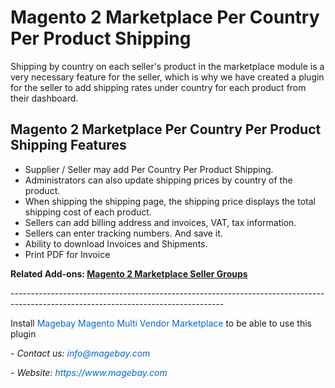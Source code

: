 <h1>Magento 2 Marketplace Per Country Per Product Shipping</h1>

<p>Shipping by country on each seller&#39;s product in the marketplace module is a very necessary feature for the seller, which is why we have created a plugin for the seller to add shipping rates under country for each product from their dashboard.</p>

<h2>Magento 2 Marketplace Per Country Per Product Shipping Features</h2>

<ul>
	<li>Supplier / Seller may add Per Country Per Product Shipping.</li>
	<li>Administrators can also update shipping prices by country of the product.</li>
	<li>When shipping the shipping page, the shipping price displays the total shipping cost of each product.</li>
	<li>Sellers can add billing address and invoices, VAT, tax information.</li>
	<li>Sellers can enter tracking numbers. And save it.</li>
	<li>Ability to download Invoices and Shipments.</li>
	<li>Print PDF for Invoice</li>
</ul>

<p><strong>Related Add-ons:&nbsp;<a href="https://github.com/magebaycom/magento2-marketplace-seller-groups">Magento 2 Marketplace Seller Groups</a></strong></p>

<p>-----------------------------------------------------------------------------------------------------------------------------------</p>

<p>Install&nbsp;<a href="https://www.magebay.com/magento-multi-vendor-marketplace-extension" style="box-sizing: border-box; background-color: transparent; color: rgb(3, 102, 214); text-decoration-line: none;">Magebay Magento Multi Vendor Marketplace</a>&nbsp;to be able to use this plugin</p>

<p><em>- Contact&nbsp;us:&nbsp;<a href="mailto:info@magebay.com" style="box-sizing: border-box; background-color: transparent; color: rgb(3, 102, 214); text-decoration-line: none;">info@magebay.com</a></em></p>

<p><em>- Website:&nbsp;<a href="https://www.magebay.com/" style="box-sizing: border-box; background-color: transparent; color: rgb(3, 102, 214); text-decoration-line: none;">https://www.magebay.com</a></em></p>

